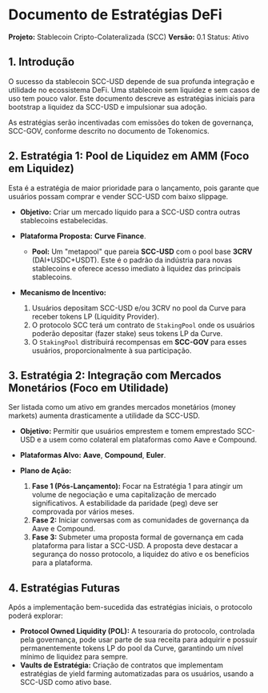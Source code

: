 # Documento de Estratégias DeFi

**Projeto:** Stablecoin Cripto-Colateralizada (SCC)
**Versão:** 0.1
Status: Ativo

## 1. Introdução

O sucesso da stablecoin SCC-USD depende de sua profunda integração e utilidade no ecossistema DeFi. Uma stablecoin sem liquidez e sem casos de uso tem pouco valor. Este documento descreve as estratégias iniciais para bootstrap a liquidez da SCC-USD e impulsionar sua adoção.

As estratégias serão incentivadas com emissões do token de governança, SCC-GOV, conforme descrito no documento de Tokenomics.

## 2. Estratégia 1: Pool de Liquidez em AMM (Foco em Liquidez)

Esta é a estratégia de maior prioridade para o lançamento, pois garante que usuários possam comprar e vender SCC-USD com baixo slippage.

- **Objetivo:** Criar um mercado líquido para a SCC-USD contra outras stablecoins estabelecidas.

- **Plataforma Proposta:** **Curve Finance**.
    - **Pool:** Um "metapool" que pareia **SCC-USD** com o pool base **3CRV** (DAI+USDC+USDT). Este é o padrão da indústria para novas stablecoins e oferece acesso imediato à liquidez das principais stablecoins.

- **Mecanismo de Incentivo:**
    1.  Usuários depositam SCC-USD e/ou 3CRV no pool da Curve para receber tokens LP (Liquidity Provider).
    2.  O protocolo SCC terá um contrato de `StakingPool` onde os usuários poderão depositar (fazer stake) seus tokens LP da Curve.
    3.  O `StakingPool` distribuirá recompensas em **SCC-GOV** para esses usuários, proporcionalmente à sua participação.

## 3. Estratégia 2: Integração com Mercados Monetários (Foco em Utilidade)

Ser listada como um ativo em grandes mercados monetários (money markets) aumenta drasticamente a utilidade da SCC-USD.

- **Objetivo:** Permitir que usuários emprestem e tomem emprestado SCC-USD e a usem como colateral em plataformas como Aave e Compound.

- **Plataformas Alvo:** **Aave**, **Compound**, **Euler**.

- **Plano de Ação:**
    1.  **Fase 1 (Pós-Lançamento):** Focar na Estratégia 1 para atingir um volume de negociação e uma capitalização de mercado significativos. A estabilidade da paridade (peg) deve ser comprovada por vários meses.
    2.  **Fase 2:** Iniciar conversas com as comunidades de governança da Aave e Compound.
    3.  **Fase 3:** Submeter uma proposta formal de governança em cada plataforma para listar a SCC-USD. A proposta deve destacar a segurança do nosso protocolo, a liquidez do ativo e os benefícios para a plataforma.

## 4. Estratégias Futuras

Após a implementação bem-sucedida das estratégias iniciais, o protocolo poderá explorar:

-   **Protocol Owned Liquidity (POL):** A tesouraria do protocolo, controlada pela governança, pode usar parte de sua receita para adquirir e possuir permanentemente tokens LP do pool da Curve, garantindo um nível mínimo de liquidez para sempre.
-   **Vaults de Estratégia:** Criação de contratos que implementam estratégias de yield farming automatizadas para os usuários, usando a SCC-USD como ativo base.
